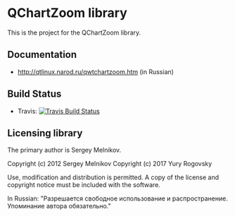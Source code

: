 # QChartZoom library

This is the project for the QChartZoom library.

## Documentation

* http://qtlinux.narod.ru/qwtchartzoom.htm (in Russian)

## Build Status

- Travis: [![Travis Build Status](https://travis-ci.org/rogovsky/qchartzoom.svg?branch=master)](https://travis-ci.org/rogovsky/qchartzoom)

## Licensing library

The primary author is Sergey Melnikov.

Copyright (c) 2012 Sergey Melnikov
Copyright (c) 2017 Yury Rogovsky

Use, modification and distribution is permitted.
A copy of the license and copyright notice must be included with the software.

In Russian: "Разрешается свободное использование и распространение. Упоминание автора обязательно."
